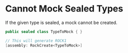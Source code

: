 # Cannot Mock Sealed Types
If the given type is sealed, a mock cannot be created.
```csharp
public sealed class TypeToMock { }

// This will generate ROCK1
[assembly: RockCreate<TypeToMock>]
```
